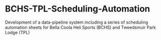 # BCHS-TPL-Scheduling-Automation
Development of a data-pipeline system including a series of scheduling automation sheets for Bella Coola Heli Sports (BCHS) and Tweedsmuir Park Lodge (TPL) 
